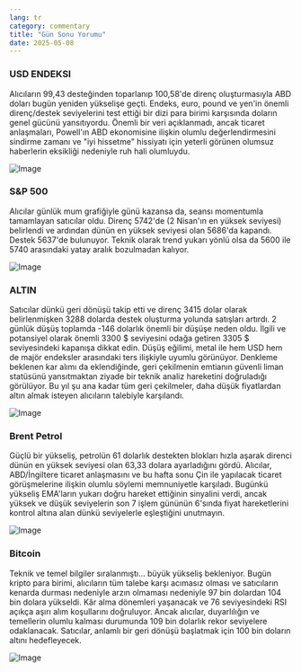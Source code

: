 ```yaml
---
lang: tr
category: commentary
title: "Gün Sonu Yorumu"
date: 2025-05-08
---
```


### USD ENDEKSI

Alıcıların 99,43 desteğinden toparlanıp 100,58'de direnç oluşturmasıyla ABD doları bugün yeniden yükselişe geçti. Endeks, euro, pound ve yen'in önemli direnç/destek seviyelerini test ettiği bir dizi para birimi karşısında doların genel gücünü yansıtıyordu. Önemli bir veri açıklanmadı, ancak ticaret anlaşmaları, Powell'ın ABD ekonomisine ilişkin olumlu değerlendirmesini sindirme zamanı ve "iyi hissetme" hissiyatı için yeterli görünen olumsuz haberlerin eksikliği nedeniyle ruh hali olumluydu.

![Image](https://markleighedu.github.io/img/May-2025/08-May-2025/usdindex.jpg)

### S&P 500

Alıcılar günlük mum grafiğiyle günü kazansa da, seansı momentumla tamamlayan satıcılar oldu. Direnç 5742'de (2 Nisan'ın en yüksek seviyesi) belirlendi ve ardından dünün en yüksek seviyesi olan 5686'da kapandı. Destek 5637'de bulunuyor. Teknik olarak trend yukarı yönlü olsa da 5600 ile 5740 arasındaki yatay aralık bozulmadan kalıyor. 

![Image](https://markleighedu.github.io/img/May-2025/08-May-2025/sp500.jpg)

### ALTIN

Satıcılar dünkü geri dönüşü takip etti ve direnç 3415 dolar olarak belirlenmişken 3288 dolarda destek oluşturma yolunda satışları artırdı.  2 günlük düşüş toplamda -146 dolarlık önemli bir düşüşe neden oldu. İlgili ve potansiyel olarak önemli 3300 $ seviyesini odağa getiren 3305 $ seviyesindeki kapanışa dikkat edin. Düşüş eğilimi, metal ile hem USD hem de majör endeksler arasındaki ters ilişkiyle uyumlu görünüyor. Denkleme beklenen kar alımı da eklendiğinde, geri çekilmenin emtianın güvenli liman statüsünü yansıtmaktan ziyade bir teknik analiz hareketini doğruladığı görülüyor. Bu yıl şu ana kadar tüm geri çekilmeler, daha düşük fiyatlardan altın almak isteyen alıcıların talebiyle karşılandı. 

![Image](https://markleighedu.github.io/img/May-2025/08-May-2025/gold.jpg)

### Brent Petrol

Güçlü bir yükseliş, petrolün 61 dolarlık destekten blokları hızla aşarak direnci dünün en yüksek seviyesi olan 63,33 dolara ayarladığını gördü. Alıcılar, ABD/İngiltere ticaret anlaşmasını ve bu hafta sonu Çin ile yapılacak ticaret görüşmelerine ilişkin olumlu söylemi memnuniyetle karşıladı. Bugünkü yükseliş EMA'ların yukarı doğru hareket ettiğinin sinyalini verdi, ancak yüksek ve düşük seviyelerin son 7 işlem gününün 6'sında fiyat hareketlerini kontrol altına alan dünkü seviyelerle eşleştiğini unutmayın.

![Image](https://markleighedu.github.io/img/May-2025/08-May-2025/brentoil.jpg)

### Bitcoin

Teknik ve temel bilgiler sıralanmıştı… büyük yükseliş bekleniyor. Bugün kripto para birimi, alıcıların tüm talebe karşı acımasız olması ve satıcıların kenarda durması nedeniyle arzın olmaması nedeniyle 97 bin dolardan 104 bin dolara yükseldi. Kâr alma dönemleri yaşanacak ve 76 seviyesindeki RSI açıkça aşırı alım koşullarını doğruluyor. Ancak alıcılar, duyarlılığın ve temellerin olumlu kalması durumunda 109 bin dolarlık rekor seviyelere odaklanacak. Satıcılar, anlamlı bir geri dönüşü başlatmak için 100 bin doların altını hedefleyecek.

![Image](https://markleighedu.github.io/img/May-2025/08-May-2025/bitcoin.jpg)


